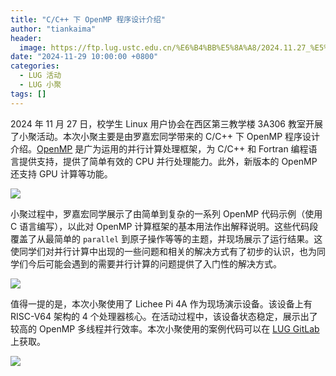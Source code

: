 ```yaml
---
title: "C/C++ 下 OpenMP 程序设计介绍"
author: "tiankaima"
header:
  image: https://ftp.lug.ustc.edu.cn/%E6%B4%BB%E5%8A%A8/2024.11.27_%E5%B0%8F%E8%81%9A/3.jpg
date: "2024-11-29 10:00:00 +0800"
categories:
  - LUG 活动
  - LUG 小聚
tags: []
---
```


2024 年 11 月 27 日，校学生 Linux 用户协会在西区第三教学楼 3A306 教室开展了小聚活动。本次小聚主要是由罗嘉宏同学带来的 C/C++ 下 OpenMP 程序设计介绍。[OpenMP](https://www.openmp.org/) 是广为运用的并行计算处理框架，为 C/C++ 和 Fortran 编程语言提供支持，提供了简单有效的 CPU 并行处理能力。此外，新版本的 OpenMP 还支持 GPU 计算等功能。

![](https://ftp.lug.ustc.edu.cn/%E6%B4%BB%E5%8A%A8/2024.11.27_%E5%B0%8F%E8%81%9A/2.jpg)

小聚过程中，罗嘉宏同学展示了由简单到复杂的一系列 OpenMP 代码示例（使用 C 语言编写），以此对 OpenMP 计算框架的基本用法作出解释说明。这些代码段覆盖了从最简单的 `parallel` 到原子操作等等的主题，并现场展示了运行结果。这使同学们对并行计算中出现的一些问题和相关的解决方式有了初步的认识，也为同学们今后可能会遇到的需要并行计算的问题提供了入门性的解决方式。

![](https://ftp.lug.ustc.edu.cn/%E6%B4%BB%E5%8A%A8/2024.11.27_%E5%B0%8F%E8%81%9A/4.jpg)

值得一提的是，本次小聚使用了 Lichee Pi 4A 作为现场演示设备。该设备上有 RISC-V64 架构的 4 个处理器核心。在活动过程中，该设备状态稳定，展示出了较高的 OpenMP 多线程并行效率。本次小聚使用的案例代码可以在 [LUG GitLab](https://git.lug.ustc.edu.cn/luojh/ompguide) 上获取。

![](https://ftp.lug.ustc.edu.cn/%E6%B4%BB%E5%8A%A8/2024.11.27_%E5%B0%8F%E8%81%9A/1.jpg)
